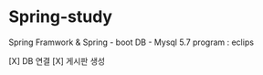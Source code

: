 # Spring-study


Spring Framwork &amp; Spring - boot
DB - Mysql 5.7
program : eclips

[X] DB 연결
[X] 게시판 생성
